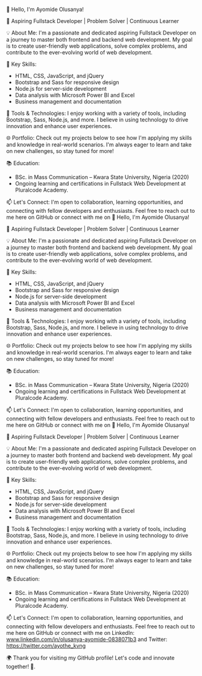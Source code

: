 👋 Hello, I'm Ayomide Olusanya!

🚀 Aspiring Fullstack Developer | Problem Solver | Continuous Learner

💡 About Me:
I'm a passionate and dedicated aspiring Fullstack Developer on a journey to master both frontend and backend web development. My goal is to create user-friendly web applications, solve complex problems, and contribute to the ever-evolving world of web development.

🌟 Key Skills:
- HTML, CSS, JavaScript, and jQuery
- Bootstrap and Sass for responsive design
- Node.js for server-side development
- Data analysis with Microsoft Power BI and Excel
- Business management and documentation

🔧 Tools & Technologies:
I enjoy working with a variety of tools, including Bootstrap, Sass, Node.js, and more. I believe in using technology to drive innovation and enhance user experiences.

🌐 Portfolio:
Check out my projects below to see how I'm applying my skills and knowledge in real-world scenarios. I'm always eager to learn and take on new challenges, so stay tuned for more!

📚 Education:
- BSc. in Mass Communication – Kwara State University, Nigeria (2020)
- Ongoing learning and certifications in Fullstack Web Development at Pluralcode Academy.

📫 Let's Connect:
I'm open to collaboration, learning opportunities, and connecting with fellow developers and enthusiasts. Feel free to reach out to me here on GitHub or connect with me on 👋 Hello, I'm Ayomide Olusanya!

🚀 Aspiring Fullstack Developer | Problem Solver | Continuous Learner

💡 About Me:
I'm a passionate and dedicated aspiring Fullstack Developer on a journey to master both frontend and backend web development. My goal is to create user-friendly web applications, solve complex problems, and contribute to the ever-evolving world of web development.

🌟 Key Skills:
- HTML, CSS, JavaScript, and jQuery
- Bootstrap and Sass for responsive design
- Node.js for server-side development
- Data analysis with Microsoft Power BI and Excel
- Business management and documentation

🔧 Tools & Technologies:
I enjoy working with a variety of tools, including Bootstrap, Sass, Node.js, and more. I believe in using technology to drive innovation and enhance user experiences.

🌐 Portfolio:
Check out my projects below to see how I'm applying my skills and knowledge in real-world scenarios. I'm always eager to learn and take on new challenges, so stay tuned for more!

📚 Education:
- BSc. in Mass Communication – Kwara State University, Nigeria (2020)
- Ongoing learning and certifications in Fullstack Web Development at Pluralcode Academy.

📫 Let's Connect:
I'm open to collaboration, learning opportunities, and connecting with fellow developers and enthusiasts. Feel free to reach out to me here on GitHub or connect with me on 👋 Hello, I'm Ayomide Olusanya!

🚀 Aspiring Fullstack Developer | Problem Solver | Continuous Learner

💡 About Me:
I'm a passionate and dedicated aspiring Fullstack Developer on a journey to master both frontend and backend web development. My goal is to create user-friendly web applications, solve complex problems, and contribute to the ever-evolving world of web development.

🌟 Key Skills:
- HTML, CSS, JavaScript, and jQuery
- Bootstrap and Sass for responsive design
- Node.js for server-side development
- Data analysis with Microsoft Power BI and Excel
- Business management and documentation

🔧 Tools & Technologies:
I enjoy working with a variety of tools, including Bootstrap, Sass, Node.js, and more. I believe in using technology to drive innovation and enhance user experiences.

🌐 Portfolio:
Check out my projects below to see how I'm applying my skills and knowledge in real-world scenarios. I'm always eager to learn and take on new challenges, so stay tuned for more!

📚 Education:
- BSc. in Mass Communication – Kwara State University, Nigeria (2020)
- Ongoing learning and certifications in Fullstack Web Development at Pluralcode Academy.

📫 Let's Connect:
I'm open to collaboration, learning opportunities, and connecting with fellow developers and enthusiasts. Feel free to reach out to me here on GitHub or connect with me on LinkedIn: www.linkedin.com/in/olusanya-ayomide-0838071b3 and Twitter: https://twitter.com/ayothe_kvng 

🌍 Thank you for visiting my GitHub profile! Let's code and innovate together! 🚀.

